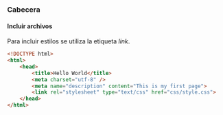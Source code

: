 ### Cabecera
#### Incluir archivos
Para incluir estilos se utiliza la etiqueta _link_.

````HTML
<!DOCTYPE html>
<html>
    <head>
        <title>Hello World</title>
        <meta charset="utf-8" />
        <meta name="description" content="This is my first page">
        <link rel="stylesheet" type="text/css" href="css/style.css">
    </head>
</html>
````